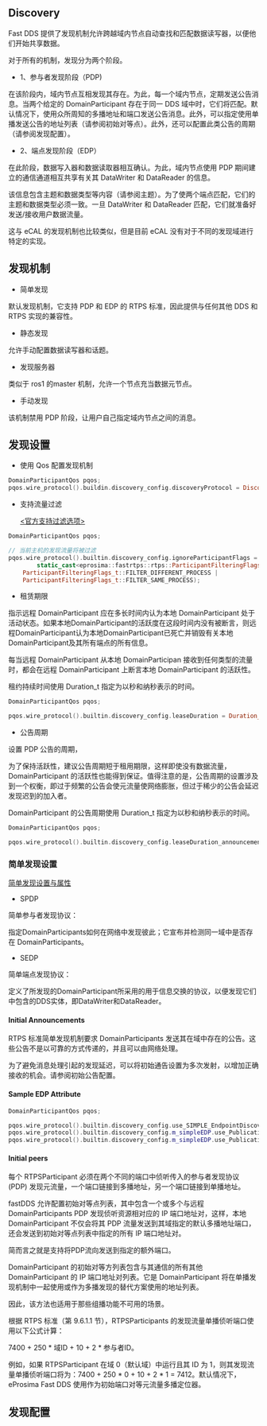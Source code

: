 ## Discovery

Fast DDS 提供了发现机制允许跨越域内节点自动查找和匹配数据读写器，以便他们开始共享数据。

对于所有的机制，发现分为两个阶段。

- 1、参与者发现阶段（PDP)

在该阶段内，域内节点互相发现其存在。为此，每一个域内节点，定期发送公告消息。当两个给定的 DomainParticipant 存在于同一 DDS 域中时，它们将匹配。默认情况下，使用众所周知的多播地址和端口发送公告消息。此外，可以指定使用单播发送公告的地址列表（请参阅初始对等点）。此外，还可以配置此类公告的周期（请参阅发现配置）。



- 2、端点发现阶段（EDP）

在此阶段，数据写入器和数据读取器相互确认。为此，域内节点使用 PDP 期间建立的通信通道相互共享有关其 DataWriter 和 DataReader 的信息。

该信息包含主题和数据类型等内容（请参阅主题）。为了使两个端点匹配，它们的主题和数据类型必须一致。一旦 DataWriter 和 DataReader 匹配，它们就准备好发送/接收用户数据流量。

这与 eCAL 的发现机制也比较类似，但是目前 eCAL 没有对于不同的发现域进行特定的实现。

## 发现机制

- 简单发现

默认发现机制，它支持 PDP 和 EDP 的 RTPS 标准，因此提供与任何其他 DDS 和 RTPS 实现的兼容性。

- 静态发现

允许手动配置数据读写器和话题。

- 发现服务器

类似于 ros1 的master 机制，允许一个节点充当数据元节点。

- 手动发现

该机制禁用 PDP 阶段，让用户自己指定域内节点之间的消息。



## 发现设置

- 使用 Qos 配置发现机制

```c++
DomainParticipantQos pqos;
pqos.wire_protocol().buildin.discovery_config.discoveryProtocol = DiscoverProtocol_t::SIMPLE;
```

- 支持流量过滤

  [<官方支持过滤选项>](https://fast-dds.docs.eprosima.com/en/latest/fastdds/discovery/general_disc_settings.html)

```c++
DomainParticipantQos pqos;

// 当前主机的发现流量将被过滤
pqos.wire_protocol().builtin.discovery_config.ignoreParticipantFlags =
        static_cast<eprosima::fastrtps::rtps::ParticipantFilteringFlags_t>(
    ParticipantFilteringFlags_t::FILTER_DIFFERENT_PROCESS |
    ParticipantFilteringFlags_t::FILTER_SAME_PROCESS);
```

- 租赁期限

指示远程 DomainParticipant 应在多长时间内认为本地 DomainParticipant 处于活动状态。如果本地DomainParticipant的活跃度在这段时间内没有被断言，则远程DomainParticipant认为本地DomainParticipant已死亡并销毁有关本地DomainParticipant及其所有端点的所有信息。

每当远程 DomainParticipant 从本地 DomainParticipan 接收到任何类型的流量时，都会在远程 DomainParticipant 上断言本地 DomainParticipant 的活跃性。

租约持续时间使用 Duration_t 指定为以秒和纳秒表示的时间。

```c++
DomainParticipantQos pqos;

pqos.wire_protocol().builtin.discovery_config.leaseDuration = Duration_t(10, 20);
```

- 公告周期

设置 PDP 公告的周期，

为了保持活跃性，建议公告周期短于租用期限，这样即使没有数据流量，DomainParticipant 的活跃性也能得到保证。值得注意的是，公告周期的设置涉及到一个权衡，即过于频繁的公告会使元流量使网络膨胀，但过于稀少的公告会延迟发现迟到的加入者。

DomainParticipant 的公告周期使用 Duration_t 指定为以秒和纳秒表示的时间。

```c++
DomainParticipantQos pqos;

pqos.wire_protocol().builtin.discovery_config.leaseDuration_announcementperiod = Duration_t(1, 2);
```



### 简单发现设置

[简单发现设置与属性](https://fast-dds.docs.eprosima.com/en/latest/fastdds/discovery/simple.html)

- SPDP

简单参与者发现协议：

指定DomainParticipants如何在网络中发现彼此；它宣布并检测同一域中是否存在 DomainParticipants。

- SEDP

简单端点发现协议：

定义了所发现的DomainParticipant所采用的用于信息交换的协议，以便发现它们中包含的DDS实体，即DataWriter和DataReader。

#### Initial Announcements

RTPS 标准简单发现机制要求 DomainParticipants 发送其在域中存在的公告。这些公告不是以可靠的方式传递的，并且可以由网络处理。

为了避免消息处理引起的发现延迟，可以将初始通告设置为多次发射，以增加正确接收的机会。请参阅初始公告配置。

#### Sample EDP Attribute

```c++
DomainParticipantQos pqos;

pqos.wire_protocol().builtin.discovery_config.use_SIMPLE_EndpointDiscoveryProtocol = true;
pqos.wire_protocol().builtin.discovery_config.m_simpleEDP.use_PublicationWriterANDSubscriptionReader = true;
pqos.wire_protocol().builtin.discovery_config.m_simpleEDP.use_PublicationReaderANDSubscriptionWriter = false;
```

#### Initial peers

每个 RTPSParticipant 必须在两个不同的端口中侦听传入的参与者发现协议 (PDP) 发现元流量，一个端口链接到多播地址，另一个端口链接到单播地址。

fastDDS 允许配置初始对等点列表，其中包含一个或多个与远程 DomainParticipants PDP 发现侦听资源相对应的 IP 端口地址对，这样，本地 DomainParticipant 不仅会将其 PDP 流量发送到其域指定的默认多播地址端口，还会发送到初始对等点列表中指定的所有 IP 端口地址对。

简而言之就是支持将PDP流向发送到指定的额外端口。

DomainParticipant 的初始对等方列表包含与其通信的所有其他 DomainParticipant 的 IP 端口地址对列表。它是 DomainParticipant 将在单播发现机制中一起使用或作为多播发现的替代方案使用的地址列表。

因此，该方法也适用于那些组播功能不可用的场景。

根据 RTPS 标准（第 9.6.1.1 节），RTPSParticipants 的发现流量单播侦听端口使用以下公式计算：

7400 + 250 * 域ID + 10 + 2 * 参与者ID。

例如，如果 RTPSParticipant 在域 0（默认域）中运行且其 ID 为 1，则其发现流量单播侦听端口将为：7400 + 250 * 0 + 10 + 2 * 1 = 7412。默认情况下，eProsima Fast DDS 使用作为初始端口对等元流量多播定位器。

## 发现配置

